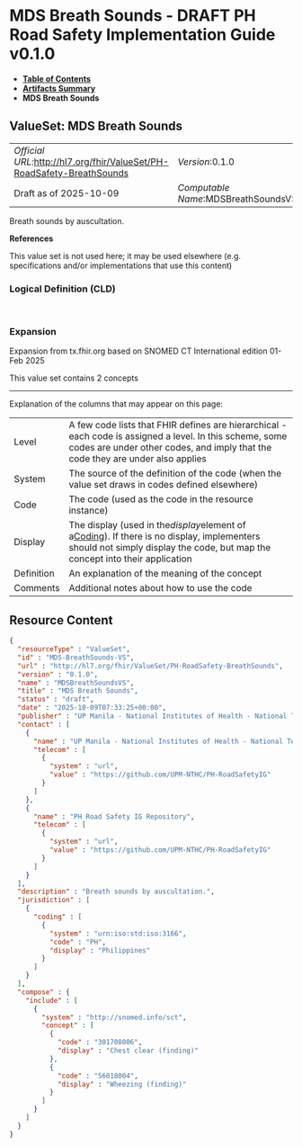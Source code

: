 # MDS Breath Sounds - DRAFT PH Road Safety Implementation Guide v0.1.0

* [**Table of Contents**](toc.md)
* [**Artifacts Summary**](artifacts.md)
* **MDS Breath Sounds**

## ValueSet: MDS Breath Sounds 

| | |
| :--- | :--- |
| *Official URL*:http://hl7.org/fhir/ValueSet/PH-RoadSafety-BreathSounds | *Version*:0.1.0 |
| Draft as of 2025-10-09 | *Computable Name*:MDSBreathSoundsVS |

 
Breath sounds by auscultation. 

 **References** 

This value set is not used here; it may be used elsewhere (e.g. specifications and/or implementations that use this content)

### Logical Definition (CLD)

 

### Expansion

Expansion from tx.fhir.org based on SNOMED CT International edition 01-Feb 2025

This value set contains 2 concepts

-------

 Explanation of the columns that may appear on this page: 

| | |
| :--- | :--- |
| Level | A few code lists that FHIR defines are hierarchical - each code is assigned a level. In this scheme, some codes are under other codes, and imply that the code they are under also applies |
| System | The source of the definition of the code (when the value set draws in codes defined elsewhere) |
| Code | The code (used as the code in the resource instance) |
| Display | The display (used in the*display*element of a[Coding](http://hl7.org/fhir/R4/datatypes.html#Coding)). If there is no display, implementers should not simply display the code, but map the concept into their application |
| Definition | An explanation of the meaning of the concept |
| Comments | Additional notes about how to use the code |



## Resource Content

```json
{
  "resourceType" : "ValueSet",
  "id" : "MDS-BreathSounds-VS",
  "url" : "http://hl7.org/fhir/ValueSet/PH-RoadSafety-BreathSounds",
  "version" : "0.1.0",
  "name" : "MDSBreathSoundsVS",
  "title" : "MDS Breath Sounds",
  "status" : "draft",
  "date" : "2025-10-09T07:33:25+00:00",
  "publisher" : "UP Manila - National Institutes of Health - National Telehealth Center",
  "contact" : [
    {
      "name" : "UP Manila - National Institutes of Health - National Telehealth Center",
      "telecom" : [
        {
          "system" : "url",
          "value" : "https://github.com/UPM-NTHC/PH-RoadSafetyIG"
        }
      ]
    },
    {
      "name" : "PH Road Safety IG Repository",
      "telecom" : [
        {
          "system" : "url",
          "value" : "https://github.com/UPM-NTHC/PH-RoadSafetyIG"
        }
      ]
    }
  ],
  "description" : "Breath sounds by auscultation.",
  "jurisdiction" : [
    {
      "coding" : [
        {
          "system" : "urn:iso:std:iso:3166",
          "code" : "PH",
          "display" : "Philippines"
        }
      ]
    }
  ],
  "compose" : {
    "include" : [
      {
        "system" : "http://snomed.info/sct",
        "concept" : [
          {
            "code" : "301708006",
            "display" : "Chest clear (finding)"
          },
          {
            "code" : "56018004",
            "display" : "Wheezing (finding)"
          }
        ]
      }
    ]
  }
}

```
